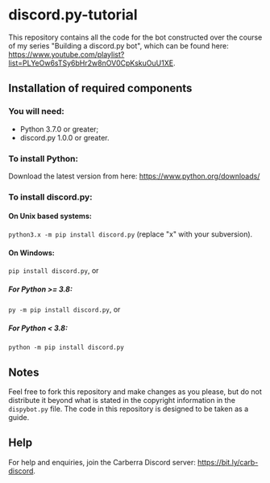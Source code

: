 # discord.py-tutorial

This repository contains all the code for the bot constructed over the course of my series "Building a discord.py bot", which can be found here: https://www.youtube.com/playlist?list=PLYeOw6sTSy6bHr2w8nOV0CpKskuOuU1XE.

## Installation of required components

### You will need:
- Python 3.7.0 or greater;
- discord.py 1.0.0 or greater.

### To install Python:
Download the latest version from here: https://www.python.org/downloads/
  
### To install discord.py:
#### On Unix based systems:
`python3.x -m pip install discord.py` (replace "x" with your subversion).
#### On Windows:
`pip install discord.py`, or
##### For Python >= 3.8:
`py -m pip install discord.py`, or
##### For Python < 3.8:
`python -m pip install discord.py`

## Notes

Feel free to fork this repository and make changes as you please, but do not distribute it beyond what is stated in the copyright information in the `dispybot.py` file. The code in this repository is designed to be taken as a guide.

## Help

For help and enquiries, join the Carberra Discord server: https://bit.ly/carb-discord.
